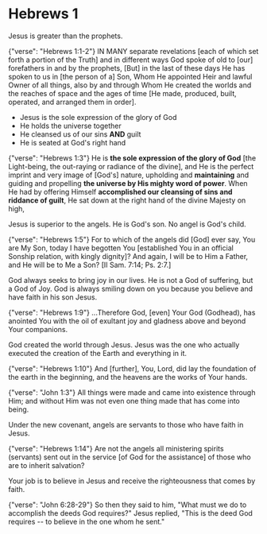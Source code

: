 Hebrews 1
========================================================================
Jesus is greater than the prophets.

{"verse": "Hebrews 1:1-2"}
IN MANY separate revelations [each of which set forth a portion of the Truth] and in different ways God spoke of old to [our] forefathers in and by the prophets, [But] in the last of these days He has spoken to us in [the person of a] Son, Whom He appointed Heir and lawful Owner of all things, also by and through Whom He created the worlds and the reaches of space and the ages of time [He made, produced, built, operated, and arranged them in order].

- Jesus is the sole expression of the glory of God
- He holds the universe together
- He cleansed us of our sins **AND** guilt
- He is seated at God's right hand

{"verse": "Hebrews 1:3"}
He is **the sole expression of the glory of God** [the Light-being, the out-raying or radiance of the divine], and He is the perfect imprint and very image of [God's] nature, upholding and **maintaining** and guiding and propelling **the universe by His mighty word of power**. When He had by offering Himself **accomplished our cleansing of sins and riddance of guilt**, He sat down at the right hand of the divine Majesty on high,

Jesus is superior to the angels.  He is God's son.  No angel is God's child.

{"verse": "Hebrews 1:5"}
For to which of the angels did [God] ever say, You are My Son, today I have begotten You [established You in an official Sonship relation, with kingly dignity]? And again, I will be to Him a Father, and He will be to Me a Son? [II Sam. 7:14; Ps. 2:7.]

God always seeks to bring joy in our lives.  He is not a God of suffering, but a God of Joy.  God is always smiling down on you because you believe and have faith in his son Jesus.

{"verse": "Hebrews 1:9"}
...Therefore God, [even] Your God (Godhead), has anointed You with the oil of exultant joy and gladness above and beyond Your companions.

God created the world through Jesus.  Jesus was the one who actually executed the creation of the Earth and everything in it.

{"verse": "Hebrews 1:10"}
And [further], You, Lord, did lay the foundation of the earth in the beginning, and the heavens are the works of Your hands.

{"verse": "John 1:3"}
All things were made and came into existence through Him; and without Him was not even one thing made that has come into being.

Under the new covenant, angels are servants to those who have faith in Jesus.

{"verse": "Hebrews 1:14"}
Are not the angels all ministering spirits (servants) sent out in the service [of God for the assistance] of those who are to inherit salvation?

Your job is to believe in Jesus and receive the righteousness that comes by faith.

{"verse": "John 6:28-29"}
So then they said to him, "What must we do to accomplish the deeds God requires?"  Jesus replied, "This is the deed God requires -- to believe in the one whom he sent."

